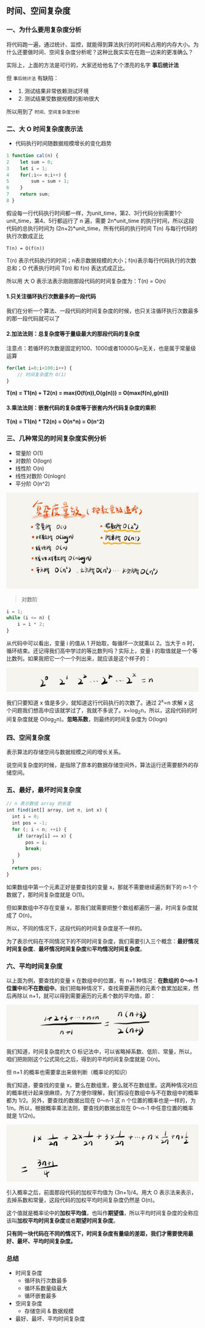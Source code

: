 ## 时间、空间复杂度

### 一、为什么要用复杂度分析

将代码跑一遍，通过统计、监控，就能得到算法执行的时间和占用的内存大小。为什么还要做时间、空间复杂度分析呢？这种比我实实在在跑一边来的更准确么？

实际上，上面的方法是可行的，大家还给他名了个漂亮的名字 **事后统计法**

但 `事后统计法` 有缺陷：

- 1. 测试结果非常依赖测试环境
- 2. 测试结果受数据规模的影响很大

所以用到了 `时间、空间复杂度分析`

### 二、大 O 时间复杂度表示法

- 代码执行时间随数据规模增长的变化趋势

```JavaScript
1 function cal(n) {
2    let sum = 0;
3    let i = 1;
4    for(;i<= n;i++) {
5        sum = sum + 1;
6    }
7    return sum;
8 }
```
假设每一行代码执行时间都一样，为unit_time，第2、3行代码分别需要1个 unit_time，第4、5行都运行了 n 遍，需要 2n\*unit_time 的执行时间，所以这段代码的总执行时间为 (2n+2)\*unit_time，所有代码的执行时间 T(n) 与每行代码的执行次数成正比

```
T(n) = O(f(n))
```

T(n) 表示代码执行的时间；n表示数据规模的大小；f(n)表示每行代码执行的次数总和；O 代表执行时间 T(n) 和 f(n) 表达式成正比。

所以用 大 O 表示法表示刚刚那段代码的时间复杂度为：T(n) = O(n)

#### 1.只关注循环执行次数最多的一段代码

我们在分析一个算法、一段代码的时间复杂度的时候，也只关注循环执行次数最多的那一段代码就可以了

#### 2.加法法则：总复杂度等于量级最大的那段代码的复杂度

注意点：若循环的次数是固定的100、1000或者10000与n无关，也是属于常量级运算

```javaScript
for(let i=0;i<100;i++) {
    // 时间复杂度为 O(1)
}
```

**T(n) = T1(n) + T2(n) = max(O(f(n)),O(g(n))) = O(max(f(n),g(n)))**

#### 3.乘法法则：嵌套代码的复杂度等于嵌套内外代码复杂度的乘积

**T(n) =  T1(n) * T2(n) = O(n*n) = O(n^2)**


### 三、几种常见的时间复杂度实例分析

- 常量阶        O(1)
- 对数阶        O(logn)
- 线性阶        O(n)
- 线性对数阶    O(nlogn)
- 平分阶        O(n^2)

![](../images/f1.jpg)

> 对数阶

```javaScript
i = 1;
while (i <= n) {
    i = i * 2;
}
```
从代码中可以看出，变量 i 的值从 1 开始取，每循环一次就乘以 2。当大于 n 时，循环结束。还记得我们高中学过的等比数列吗？实际上，变量 i 的取值就是一个等比数列。如果我把它一个一个列出来，就应该是这个样子的：

![](../images/f2.jpg)

<p>我们只要知道 x 值是多少，就知道这行代码执行的次数了。通过 2<sup>x</sup>=n 求解 x 这个问题我们想高中应该就学过了，我就不多说了。x=log<sub>2</sub>n，所以，这段代码的时间复杂度就是 O(log<sub>2</sub>n)。<strong>忽略系数</strong>，则最终的时间复杂度为 O(log<sub></sub>n) </p>

### 四、空间复杂度

表示算法的存储空间与数据规模之间的增长关系。

说空间复杂度的时候，是指除了原本的数据存储空间外，算法运行还需要额外的存储空间。

### 五、最好，最坏时间复杂度

```javaScript
// n 表示数组 array 的长度
int find(int[] array, int n, int x) {
  int i = 0;
  int pos = -1;
  for (; i < n; ++i) {
    if (array[i] == x) {
       pos = i;
       break;
    }
  }
  return pos;
}
```

如果数组中第一个元素正好是要查找的变量 x，那就不需要继续遍历剩下的 n-1 个数据了，那时间复杂度就是 O(1)。

但如果数组中不存在变量 x，那我们就需要把整个数组都遍历一遍，时间复杂度就成了 O(n)。

所以，不同的情况下，这段代码的时间复杂度是不一样的。

为了表示代码在不同情况下的不同时间复杂度，我们需要引入三个概念：**最好情况时间复杂度**、**最坏情况时间复杂度**和**平均情况时间复杂度**。

### 六、平均时间复杂度

以上面为例，要查找的变量 x 在数组中的位置，有 n+1 种情况：<strong>在数组的 0～n-1 位置中</strong>和<strong>不在数组中</strong>。我们把每种情况下，查找需要遍历的元素个数累加起来，然后再除以 n+1，就可以得到需要遍历的元素个数的平均值，即：

![](../images/f3.jpg)

我们知道，时间复杂度的大 O 标记法中，可以省略掉系数、低阶、常量，所以，咱们把刚刚这个公式简化之后，得到的平均时间复杂度就是 O(n)。

但 n+1 的概率也需要拿出来做判断（概率论的知识）

我们知道，要查找的变量 x，要么在数组里，要么就不在数组里。这两种情况对应的概率统计起来很麻烦，为了方便你理解，我们假设在数组中与不在数组中的概率都为 1/2。另外，要查找的数据出现在 0～n-1 这 n 个位置的概率也是一样的，为 1/n。所以，根据概率乘法法则，要查找的数据出现在 0～n-1 中任意位置的概率就是 1/(2n)。

![](../images/f4.jpg)

引入概率之后，前面那段代码的加权平均值为 (3n+1)/4。用大 O 表示法来表示，去掉系数和常量，这段代码的加权平均时间复杂度仍然是 O(n)。

<p>这个值就是概率论中的<strong>加权平均值</strong>，也叫作<strong>期望值</strong>，所以平均时间复杂度的全称应该叫<strong>加权平均时间复杂度</strong>或者<strong>期望时间复杂度</strong>。</p>

**只有同一块代码在不同的情况下，时间复杂度有量级的差距，我们才需要使用最好、最坏、平均时间复杂度。**

### 总结

- 时间复杂度
  - 循环执行次数最多
  - 循环系数量级最大
  - 循环嵌套最多
- 空间复杂度
  - 存储空间 & 数据规模
- 最好、最坏、平均时间复杂度